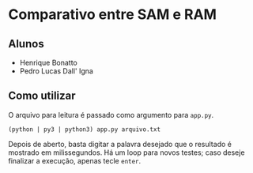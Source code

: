 # Comparativo entre SAM e RAM

## Alunos
* Henrique Bonatto
* Pedro Lucas Dall' Igna

## Como utilizar
O arquivo para leitura é passado como argumento para `app.py`.
```
(python | py3 | python3) app.py arquivo.txt
```
Depois de aberto, basta digitar a palavra desejado que o resultado é mostrado em milissegundos.
Há um loop para novos testes; caso deseje finalizar a execução, apenas tecle `enter`.
